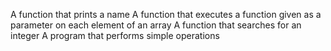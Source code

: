 A function that prints a name
A function that executes a function given as a parameter on each element of an array
A function that searches for an integer
A program that performs simple operations
